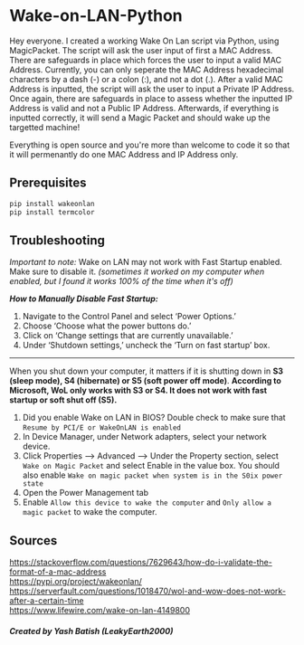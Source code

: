 # Wake-on-LAN-Python
Hey everyone. I created a working Wake On Lan script via Python, using MagicPacket. The script will ask the user input of first a MAC Address. There are safeguards in place which forces the user to input a valid MAC Address. Currently, you can only seperate the MAC Address hexadecimal characters by a dash (-) or a colon (:), and not a dot (.). After a valid MAC Address is inputted, the script will ask the user to input a Private IP Address. Once again, there are safeguards in place to assess whether the inputted IP Address is valid and not a Public IP Address. Afterwards, if everything is inputted correctly, it will send a Magic Packet and should wake up the targetted machine!

Everything is open source and you're more than welcome to code it so that it will permenantly do one MAC Address and IP Address only.

## Prerequisites
```bash
pip install wakeonlan
pip install termcolor
```

## Troubleshooting
*Important to note:*
Wake on LAN may not work with Fast Startup enabled. Make sure to disable it. *(sometimes it worked on my computer when enabled, but I found it works 100% of the time when it's off)*

***How to Manually Disable Fast Startup:***

1) Navigate to the Control Panel and select ‘Power Options.’
2) Choose ‘Choose what the power buttons do.’
3) Click on ‘Change settings that are currently unavailable.’
4) Under ‘Shutdown settings,’ uncheck the ‘Turn on fast startup’ box.

<hr>

When you shut down your computer, it matters if it is shutting down in **S3 (sleep mode), S4 (hibernate) or S5 (soft power off mode)**.
**According to Microsoft, WoL only works with S3 or S4. It does not work with fast startup or soft shut off (S5).**

1) Did you enable Wake on LAN in BIOS? Double check to make sure that `Resume by PCI/E or WakeOnLAN is enabled`
2) In Device Manager, under Network adapters, select your network device.
3) Click Properties -->  Advanced --> Under the Property section, select `Wake on Magic Packet` and select Enable in the value box. You should also enable `Wake on magic packet when system is in the S0ix power state`
4) Open the Power Management tab
5) Enable `Allow this device to wake the computer` and `Only allow a magic packet` to wake the computer.

## Sources
https://stackoverflow.com/questions/7629643/how-do-i-validate-the-format-of-a-mac-address  
https://pypi.org/project/wakeonlan/  
https://serverfault.com/questions/1018470/wol-and-wow-does-not-work-after-a-certain-time  
https://www.lifewire.com/wake-on-lan-4149800

##### Created by Yash Batish (LeakyEarth2000)
